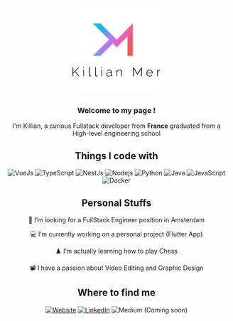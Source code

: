 <p align="center">
    <img src="./assets/banner.png" />
</p>

<h3 align="center">Welcome to my page !</h3>
<p align="center">
    I'm Killian, a curious Fullstack developer from <b>France</b> graduated from a High-level engineering school
</p>

<h2 align="center">Things I code with</h2>
<p align="center">
    <img alt="VueJs" src="https://img.shields.io/badge/-Vue.js-13aa52?style=flat-square&logo=vue.js&logoColor=white" />
    <img alt="TypeScript" src="https://img.shields.io/badge/-TypeScript-007ACC?style=flat-square&logo=typescript&logoColor=white" />
    <img alt="NestJs" src="https://img.shields.io/badge/-NestJs-ea2845?style=flat-square&logo=nestjs&logoColor=white" />
    <img alt="Nodejs" src="https://img.shields.io/badge/-Nodejs-43853d?style=flat-square&logo=Node.js&logoColor=white" />
    <img alt="Python" src="https://img.shields.io/badge/-Python-F9A03C?style=flat-square&logo=python&logoColor=white" />
    <img alt="Java" src="https://img.shields.io/badge/-Java-007396?style=flat-square&logo=java&logoColor=white" />
    <img alt="JavaScript" src="https://img.shields.io/badge/-JavaScript-f7df1e?style=flat-square&logo=javascript&logoColor=black" />
    <img alt="Docker" src="https://img.shields.io/badge/-Docker-46a2f1?style=flat-square&logo=docker&logoColor=white" />
</p>

<h2 align="center">Personal Stuffs</h2>
<p align="center">🔭 I’m looking for a FullStack Engineer position in Amsterdam</p>
<p align="center">💻 I’m currently working on a personal project (Flutter App)</p>
<p align="center">♟️ I’m actually learning how to play Chess</p>
<p align="center">📽️ I have a passion about Video Editing and Graphic Design</p>

<h2 align="center">Where to find me</h2>
<p align="center"><a href="https://www.killianmer.com/" target="_blank"><img alt="Website" src="https://img.shields.io/badge/Website-12c2e9.svg?&style=for-the-badge" /></a> <a href="https://www.linkedin.com/in/killianmer/" target="_blank"><img alt="LinkedIn" src="https://img.shields.io/badge/linkedin-D467BE.svg?&style=for-the-badge" /></a> <img alt="Medium (Coming soon)" src="https://img.shields.io/badge/medium_(soon)-F1536A.svg?&style=for-the-badge" /></a>
</p>
